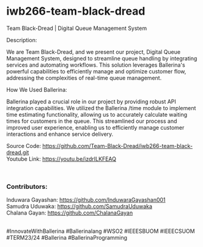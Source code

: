 # iwb266-team-black-dread

Team Black-Dread | Digital Queue Management System

Description:

We are Team Black-Dread, and we present our project, Digital Queue Management System, designed to streamline queue handling by integrating services and automating workflows. This solution leverages Ballerina's powerful capabilities to efficiently manage and optimize customer flow, addressing the complexities of real-time queue management.

How We Used Ballerina:

Ballerina played a crucial role  in our project by providing robust API integration capabilities. We utilized the Ballerina /time module to implement time estimating functionality, allowing us to accurately calculate waiting times for customers in the queue. This streamlined our process and improved user experience, enabling us to efficiently manage customer interactions and enhance service delivery.

Source Code: https://github.com/Team-Black-Dread/iwb266-team-black-dread.git
<br/>
Youtube Link: https://youtu.be/izdrILKFEAQ


<br/>

### Contributors:

Induwara Gayashan: https://github.com/InduwaraGayashan001
<br/>
Samudra Uduwaka: https://github.com/SamudraUduwaka
<br/>
Chalana Gayan: https://github.com/ChalanaGayan
<br/>
<br/>

#InnovateWithBallerina #Ballerinalang #WSO2 #IEEESBUOM #IEEECSUOM #TERM23/24 #Ballerina
#BallerinaProgramming

